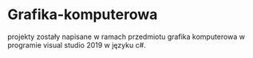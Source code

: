 ﻿# Grafika-komputerowa
projekty zostały napisane w ramach przedmiotu grafika komputerowa w programie visual studio 2019 w języku c#.
